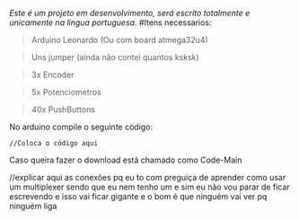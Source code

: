 *Este é um projeto em desenvolvimento, será escrito totalmente e unicamente na lingua portuguesa.*
#Itens necessarios:
> Arduino Leonardo (Ou com board atmega32u4)

> Uns jumper (ainda não contei quantos ksksk)

> 3x Encoder

> 5x Potenciometros

> 40x PushButtons

No arduino compile o seguinte código:
```
//Coloca o código aqui

```
Caso queira fazer o download está chamado como Code-Main

//explicar aqui as conexões pq eu to com preguiça de aprender como usar um multiplexer sendo que eu nem tenho um e sim eu não vou parar de ficar escrevendo e isso vai ficar gigante e o bom é que ninguém vai ver pq ninguém liga
